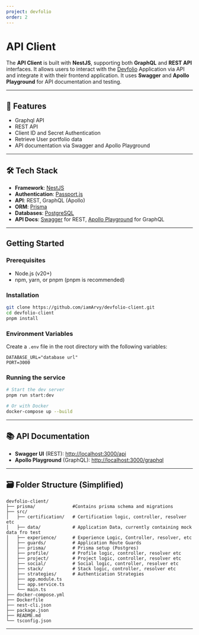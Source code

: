 ```yaml
---
project: devfolio
order: 2
---
```


# API Client

The **API Client** is built with **NestJS**, supporting both **GraphQL** and **REST API** interfaces. It allows users to interact with the [Devfolio](https://github.com/iamArvy/devfolio.git/) Application via API and integrate it with their frontend application. It uses **Swagger** and **Apollo Playground** for API documentation and testing.

---

## 🚀 Features

* Graphql API
* REST API
* Client ID and Secret Authentication
* Retrieve User portfolio data
* API documentation via Swagger and Apollo Playground

---

## 🛠️ Tech Stack

* **Framework**: [NestJS](https://nestjs.com/)
* **Authentication**: [Passport.js](https://www.passportjs.org/)
* **API**: REST, GraphQL (Apollo)
* **ORM**: [Prisma](https://www.prisma.io/)
* **Databases**: [PostgreSQL](https://www.postgresql.org/)
* **API Docs**: [Swagger](https://swagger.org) for REST, [Apollo Playground](https://apollo.org) for GraphQL

---

## Getting Started

### Prerequisites

- Node.js (v20+)
- npm, yarn, or pnpm (pnpm is recommended)

### Installation

```bash
git clone https://github.com/iamArvy/devfolio-client.git
cd devfolio-client
pnpm install
```

### Environment Variables

Create a `.env` file in the root directory with the following variables:

```
DATABASE_URL="database url"
PORT=3000
```

### Running the service

```bash
# Start the dev server
pnpm run start:dev

# Or with Docker
docker-compose up --build
```

---

## 📚 API Documentation

* **Swagger UI** (REST): [http://localhost:3000/api](http://localhost:3000/api)
* **Apollo Playground** (GraphQL): [http://localhost:3000/graphql](http://localhost:3000/graphql)

---

## 🗃️ Folder Structure (Simplified)

```
devfolio-client/
├── prisma/              #Contains prisma schema and migrations
├── src/
│   ├── certification/   # Certification logic, controller, resolver etc
│   ├── data/            # Application Data, currently containing mock data fro test
│   ├── experience/      # Experience Logic, Controller, resolver, etc
│   ├── guards/          # Application Route Guards
│   ├── prisma/          # Prisma setup (Postgres)
│   ├── profile/         # Profile logic, controller, resolver etc
│   ├── project/         # Project logic, controller, resolver etc
│   ├── social/          # Social logic, controller, resolver etc
│   ├── stack/           # Stack logic, controller, resolver etc
│   ├── strategies/      # Authentication Strategies
│   ├── app.module.ts
│   ├── app.service.ts
│   └── main.ts
├── docker-compose.yml
├── Dockerfile
├── nest-cli.json
├── package.json
├── README.md
└── tsconfig.json
```

---